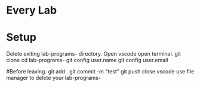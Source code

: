 # Every Lab
# Setup
Delete exiting lab-programs-<you srn> directory.
Open vscode
open terminal.
git clone <assignment acceptance link>
cd lab-programs-<your usn>
git config user.name <yourname>
git config user.email <your college email id>

#Before leaving.
git add .
git commit -m "test"
git push
close vscode
use file manager to delete your lab-programs-<srn>
